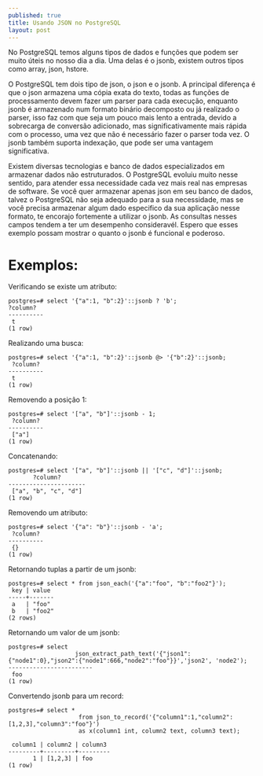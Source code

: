 ```yaml
---
published: true
title: Usando JSON no PostgreSQL
layout: post
---
```

No PostgreSQL temos alguns tipos de dados e funções que podem ser muito úteis no nosso dia a dia. Uma delas é o jsonb, existem outros tipos como array, json, hstore. 

O PostgreSQL tem dois tipo de json, o json e o jsonb. A principal diferença é que o json armazena uma cópia exata do texto, todas as funções de processamento devem fazer um parser para cada execução, enquanto jsonb é armazenado num formato binário decomposto ou já realizado o parser, isso faz com que seja um pouco mais lento a entrada, devido a sobrecarga de conversão adicionado, mas significativamente mais rápida com o processo, uma vez que não é necessário fazer o parser toda vez. O jsonb também suporta indexação, que pode ser uma vantagem significativa.

Existem diversas tecnologias e banco de dados especializados em armazenar dados não estruturados. O PostgreSQL evoluiu muito nesse sentido, para atender essa necessidade cada vez mais real nas empresas de software. Se você quer armazenar apenas json em seu banco de dados, talvez o PostgreSQL não seja adequado para a sua necessidade, mas se você precisa armazenar algum dado especifico da sua aplicação nesse formato, te encorajo fortemente a utilizar o jsonb. As consultas nesses campos tendem a ter um desempenho consideravél. Espero que esses exemplo possam mostrar o quanto o jsonb é funcional e poderoso.

# Exemplos:

Verificando se existe um atributo:

```
postgres=# select '{"a":1, "b":2}'::jsonb ? 'b';
?column? 
----------
 t
(1 row)
```


Realizando uma busca:

``` 
postgres=# select '{"a":1, "b":2}'::jsonb @> '{"b":2}'::jsonb;
 ?column? 
----------
 t
(1 row)
```

Removendo a posição 1:

```
postgres=# select '["a", "b"]'::jsonb - 1;
 ?column? 
----------
 ["a"]
(1 row)
```

Concatenando:

```
postgres=# select '["a", "b"]'::jsonb || '["c", "d"]'::jsonb;
       ?column?       
----------------------
 ["a", "b", "c", "d"]
(1 row)
```

Removendo um atributo: 

```
postgres=# select '{"a": "b"}'::jsonb - 'a';
 ?column? 
----------
 {}
(1 row)
```

Retornando tuplas a partir de um jsonb:

```
postgres=# select * from json_each('{"a":"foo", "b":"foo2"}');
 key | value 
-----+-------
 a   | "foo"
 b   | "foo2"
(2 rows)
```

Retornando um valor de um jsonb:

```
postgres=# select 
                   json_extract_path_text('{"json1":{"node1":0},"json2":{"node1":666,"node2":"foo"}}','json2', 'node2');
------------------------
 foo
(1 row)
```

Convertendo jsonb para um record:

```
postgres=# select * 
                    from json_to_record('{"column1":1,"column2":[1,2,3],"column3":"foo"}') 
                    as x(column1 int, column2 text, column3 text);

 column1 | column2 | column3 
---------+---------+---------
       1 | [1,2,3] | foo
(1 row)
```